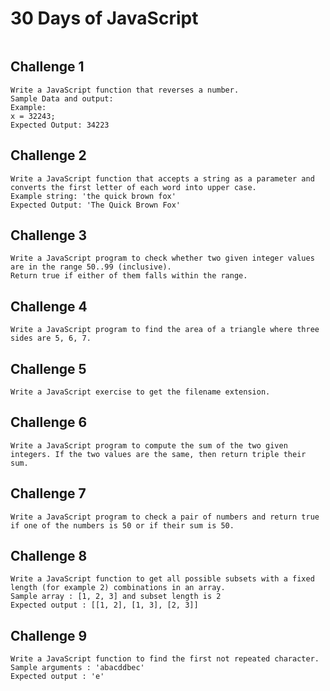 # 30 Days of JavaScript

<img src="https://miro.medium.com/v2/resize:fit:1400/1*kGttkqhpEy_QS1Q5tsD7xw.png" alt="">

 ## Challenge 1
```
Write a JavaScript function that reverses a number.
Sample Data and output:
Example: 
x = 32243;
Expected Output: 34223
```

## Challenge 2
```
Write a JavaScript function that accepts a string as a parameter and converts the first letter of each word into upper case.
Example string: 'the quick brown fox'
Expected Output: 'The Quick Brown Fox'
```

## Challenge 3
```
Write a JavaScript program to check whether two given integer values are in the range 50..99 (inclusive). 
Return true if either of them falls within the range.
```

## Challenge 4
```
Write a JavaScript program to find the area of a triangle where three sides are 5, 6, 7.
```

## Challenge 5
```
Write a JavaScript exercise to get the filename extension.
```

## Challenge 6
```
Write a JavaScript program to compute the sum of the two given integers. If the two values are the same, then return triple their sum.
```

## Challenge 7
```
Write a JavaScript program to check a pair of numbers and return true if one of the numbers is 50 or if their sum is 50.
```
## Challenge 8
```
Write a JavaScript function to get all possible subsets with a fixed length (for example 2) combinations in an array.  
Sample array : [1, 2, 3] and subset length is 2  
Expected output : [[1, 2], [1, 3], [2, 3]]
```
## Challenge 9
```
Write a JavaScript function to find the first not repeated character.  
Sample arguments : 'abacddbec'  
Expected output : 'e'
```
